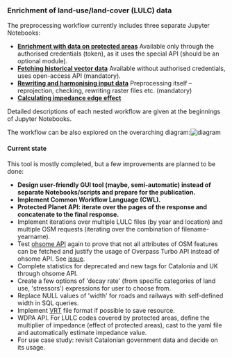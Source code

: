 ### Enrichment of land-use/land-cover (LULC) data
The preprocessing workflow currently includes three separate Jupyter Notebooks:

- **[Enrichment with data on protected areas](1_protected_areas/1_preprocessing_pas.ipynb)**
Available only through the authorised credentials (token), as it uses the special API (should be an optional module).
- **[Fetching historical vector data](2_osm_historical.ipynb)**
Available without authorised credentials, uses open-access API (mandatory).
- **[Rewriting and harmonising input data](3_preprocessing.ipynb)**
Preprocessing itself – reprojection, checking, rewriting raster files etc. (mandatory)
- **[Calculating impedance edge effect](4_impedance.ipynb)**

Detailed descriptions of each nested workflow are given at the beginnings of Jupyter Notebooks.

The workflow can be also explored on the overarching diagram:![diagram](visualisation/workflow.png)

#### Current state

This tool is mostly completed, but a few improvements are planned to be done:

- **Design user-friendly GUI tool (maybe, semi-automatic) instead of separate Notebooks/scripts and prepare for the publication.**
- **Implement Common Workflow Language (CWL).**
- **Protected Planet API: iterate over the pages of the response and concatenate to the final response.**
- Implement iterations over multiple LULC files (by year and location) and multiple OSM requests (iterating over the combination of filename-yearname).
- Test [ohsome API](https://docs.ohsome.org/ohsome-api/v1/) again to prove that not all attributes of OSM features can be fetched and justify the usage of Overpass Turbo API instead of ohsome API. See [issue](https://github.com/GIScience/ohsome-api/issues/332).
- Complete statistics for deprecated and new tags for Catalonia and UK through ohsome API.
- Create a few options of 'decay rate' (from specific categories of land use, 'stressors') expressions for user to choose from.
- Replace NULL values of 'width' for roads and railways with self-defined width in SQL queries.
- Implement [VRT](https://gdal.org/en/latest/drivers/raster/vrt.html) file format if possible to save resource.
- WDPA API. For LULC codes covered by protected areas, define the multiplier of impedance (effect of protected areas), cast to the yaml file and automatically estimate impedance value.
- For use case study: revisit Catalonian government data and decide on its usage.
